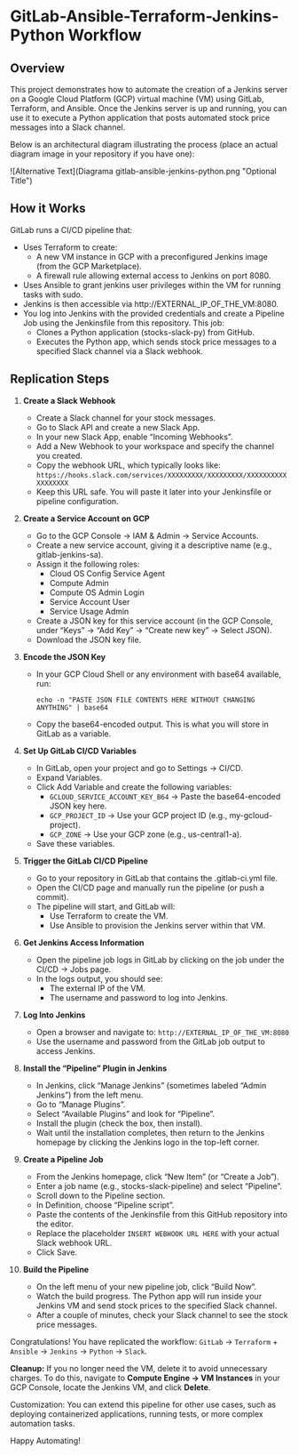 # GitLab-Ansible-Terraform-Jenkins-Python Workflow

## Overview
This project demonstrates how to automate the creation of a Jenkins server on a Google Cloud Platform (GCP) virtual machine (VM) using GitLab, Terraform, and Ansible. Once the Jenkins server is up and running, you can use it to execute a Python application that posts automated stock price messages into a Slack channel.

Below is an architectural diagram illustrating the process (place an actual diagram image in your repository if you have one):

![Alternative Text](Diagrama gitlab-ansible-jenkins-python.png "Optional Title")

## How it Works
GitLab runs a CI/CD pipeline that:

- Uses Terraform to create:
  - A new VM instance in GCP with a preconfigured Jenkins image (from the GCP Marketplace).
  - A firewall rule allowing external access to Jenkins on port 8080.
- Uses Ansible to grant jenkins user privileges within the VM for running tasks with sudo.
- Jenkins is then accessible via http://EXTERNAL_IP_OF_THE_VM:8080.
- You log into Jenkins with the provided credentials and create a Pipeline Job using the Jenkinsfile from this repository. This job:
  - Clones a Python application (stocks-slack-py) from GitHub.
  - Executes the Python app, which sends stock price messages to a specified Slack channel via a Slack webhook.

## Replication Steps
1. **Create a Slack Webhook**
   - Create a Slack channel for your stock messages.
   - Go to Slack API and create a new Slack App.
   - In your new Slack App, enable “Incoming Webhooks”.
   - Add a New Webhook to your workspace and specify the channel you created.
   - Copy the webhook URL, which typically looks like: `https://hooks.slack.com/services/XXXXXXXXX/XXXXXXXXX/XXXXXXXXXXXXXXXXXX`
   - Keep this URL safe. You will paste it later into your Jenkinsfile or pipeline configuration.

2. **Create a Service Account on GCP**
   - Go to the GCP Console → IAM & Admin → Service Accounts.
   - Create a new service account, giving it a descriptive name (e.g., gitlab-jenkins-sa).
   - Assign it the following roles:
     - Cloud OS Config Service Agent
     - Compute Admin
     - Compute OS Admin Login
     - Service Account User
     - Service Usage Admin
   - Create a JSON key for this service account (in the GCP Console, under “Keys” → “Add Key” → “Create new key” → Select JSON).
   - Download the JSON key file.

3. **Encode the JSON Key**
   - In your GCP Cloud Shell or any environment with base64 available, run:
     ```
     echo -n "PASTE JSON FILE CONTENTS HERE WITHOUT CHANGING ANYTHING" | base64
     ```
   - Copy the base64-encoded output. This is what you will store in GitLab as a variable.

4. **Set Up GitLab CI/CD Variables**
   - In GitLab, open your project and go to Settings → CI/CD.
   - Expand Variables.
   - Click Add Variable and create the following variables:
     - `GCLOUD_SERVICE_ACCOUNT_KEY_B64` → Paste the base64-encoded JSON key here.
     - `GCP_PROJECT_ID` → Use your GCP project ID (e.g., my-gcloud-project).
     - `GCP_ZONE` → Use your GCP zone (e.g., us-central1-a).
   - Save these variables.

5. **Trigger the GitLab CI/CD Pipeline**
   - Go to your repository in GitLab that contains the .gitlab-ci.yml file.
   - Open the CI/CD page and manually run the pipeline (or push a commit).
   - The pipeline will start, and GitLab will:
     - Use Terraform to create the VM.
     - Use Ansible to provision the Jenkins server within that VM.

6. **Get Jenkins Access Information**
   - Open the pipeline job logs in GitLab by clicking on the job under the CI/CD → Jobs page.
   - In the logs output, you should see:
     - The external IP of the VM.
     - The username and password to log into Jenkins.

7. **Log Into Jenkins**
   - Open a browser and navigate to: `http://EXTERNAL_IP_OF_THE_VM:8080`
   - Use the username and password from the GitLab job output to access Jenkins.

8. **Install the “Pipeline” Plugin in Jenkins**
   - In Jenkins, click “Manage Jenkins” (sometimes labeled “Admin Jenkins”) from the left menu.
   - Go to “Manage Plugins”.
   - Select “Available Plugins” and look for “Pipeline”.
   - Install the plugin (check the box, then install).
   - Wait until the installation completes, then return to the Jenkins homepage by clicking the Jenkins logo in the top-left corner.

9. **Create a Pipeline Job**
   - From the Jenkins homepage, click “New Item” (or “Create a Job”).
   - Enter a job name (e.g., stocks-slack-pipeline) and select “Pipeline”.
   - Scroll down to the Pipeline section.
   - In Definition, choose “Pipeline script”.
   - Paste the contents of the Jenkinsfile from this GitHub repository into the editor.
   - Replace the placeholder `INSERT WEBHOOK URL HERE` with your actual Slack webhook URL.
   - Click Save.

10. **Build the Pipeline**
    - On the left menu of your new pipeline job, click “Build Now”.
    - Watch the build progress. The Python app will run inside your Jenkins VM and send stock prices to the specified Slack channel.
    - After a couple of minutes, check your Slack channel to see the stock price messages.

Congratulations! You have replicated the workflow: `GitLab` → `Terraform` + `Ansible` → `Jenkins` → `Python` → `Slack`.

**Cleanup:** If you no longer need the VM, delete it to avoid unnecessary charges. To do this, navigate to **Compute Engine → VM Instances** in your GCP Console, locate the Jenkins VM, and click **Delete**.

Customization: You can extend this pipeline for other use cases, such as deploying containerized applications, running tests, or more complex automation tasks.

Happy Automating!

